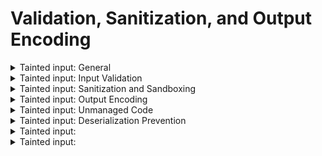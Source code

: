 # Validation, Sanitization, and Output Encoding

<details>
  <summary>
    Tainted input: General
  </summary>

  * Ensure input validation and output encoding have a common architecture to prevent injection attacks.
  * Verify that input data is strongly typed, validated, range or length checked, and sanitized or filtered.
  * Encode or escape output data for the context of the data as close to the output interpreter as possible.
</details>

<details>
  <summary>
    Tainted input: Input Validation
  </summary>
  
  * Defend against HTTP parameter pollution attacks, particularly if the application framework makes no distinction about the source of request parameters.
  * Protect against mass parameter assignment attacks and against unsafe parameter assignment.
  * Validate all input using positive validation (whitelisting), including HTML form fields, REST requests, URL parameters, HTTP headers, cookies, batch files, RSS feeds, etc.).
  * Strongly type structured data and validate against a defined schema including allowed characters, length and pattern.
  * Allow only whitelisted destinations for URL redirects and forwards, or warn when redirecting to potentially untrusted content.
</details>

<details>
  <summary>
    Tainted input: Sanitization and Sandboxing
  </summary>
  
  * Properly sanitize:
    * All user input.
    * All untrusted HTML input from WYSIWYG editors or similar with a vetted library or framework feature.
    * Unstructured data and enforce safety measures such as allowed characters and length.
  * Avoid the use of dynamic code execution features (e.g. eval() ). When there is no alternative, sanitize or sandbox any user input being included before being executed.
  * Validate or sanitize untrusted data or HTTP file metadata, such as filenames and URL input fields.
  * Use whitelisting of protocols, domains, paths, and ports.
  * Sanitize, disable, or sandbox user-supplied:
    * SVG scriptable content.
    * Scripting or expression template language content (e.g. Markdown, CSS or XSL stylesheets, or BBCode).
</details>

<details>
  <summary>
    Tainted input: Output Encoding
  </summary>
  
  * Use output encoding relevant for the interpreter and context required (e.g. for HTML values, HTML attributes, JavaScript, URL Parameters, 
  HTTP headers, or SMTP).
  * Preserve the user's chosen character set and locale, such that any Unicode character point is valid and safely handled.
  * Use context-aware output escaping.
  * Use parameterized queries, ORMs, or entity frameworks for database queries.
    * Where parameterized queries cannot be used, use context-specific output encoding.
  * Protect against JavaScript and JSON injection attacks:
    * For eval
    * Remote JavaScript includes
    * CSP bypasses
    * DOM XSS
    * JavaScript expression evaluation
  * Protect against LDAP Injection.
  * Protect against OS command injection; use:
    * Parameterized OS queries for operating system calls
    * Contextual command line output encoding
  * Protect against Local File Inclusion (LFI) or Remote File Inclusion (RFI) attacks.
  * Protect against XPath injection or XML injection attacks
</details>

<details>
  <summary>
    Tainted input: Unmanaged Code
  </summary>
  
  * Use memory-safe String functionality.
  * Use safe memory copy and pointer arithmetic functionality.
  * Handle format strings as constant.
  * Use sign, range, and input validation techniques to prevent integer overflows.
</details>

<details>
  <summary>
    Tainted input: Deserialization Prevention
  </summary>
  
  * 
</details>

<details>
  <summary>
    Tainted input: 
  </summary>
  
  * 
</details>

<details>
  <summary>
    Tainted input: 
  </summary>
  
  * 
</details>

